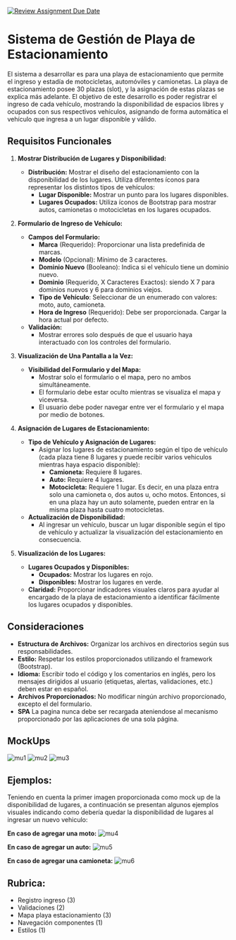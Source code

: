 [![Review Assignment Due Date](https://classroom.github.com/assets/deadline-readme-button-22041afd0340ce965d47ae6ef1cefeee28c7c493a6346c4f15d667ab976d596c.svg)](https://classroom.github.com/a/VFst3XAT)
# Sistema de Gestión de Playa de Estacionamiento
El sistema a desarrollar es para una playa de estacionamiento que permite el ingreso y estadía de motocicletas, automóviles y camionetas. 
La playa de estacionamiento posee 30 plazas (slot), y la asignación de estas plazas se explica más adelante.
El objetivo de este desarrollo es poder registrar el ingreso de cada vehículo, mostrando la disponibilidad de espacios libres y ocupados con sus respectivos vehículos, asignando de forma automática el vehículo que ingresa a un lugar disponible y válido. 

## Requisitos Funcionales

1. **Mostrar Distribución de Lugares y Disponibilidad:**
   - **Distribución:** Mostrar el diseño del estacionamiento con la disponibilidad de los lugares. Utiliza diferentes íconos para representar los distintos tipos de vehículos:
     - **Lugar Disponible:** Mostrar un punto para los lugares disponibles.
     - **Lugares Ocupados:** Utiliza íconos de Bootstrap para mostrar autos, camionetas o motocicletas en los lugares ocupados.
   
2. **Formulario de Ingreso de Vehículo:**
   - **Campos del Formulario:**
     - **Marca** (Requerido): Proporcionar una lista predefinida de marcas.
     - **Modelo** (Opcional): Mínimo de 3 caracteres.
     - **Dominio Nuevo** (Booleano): Indica si el vehículo tiene un dominio nuevo.
     - **Dominio** (Requerido, X Caracteres Exactos): siendo X 7 para dominios nuevos y 6 para dominios viejos.
     - **Tipo de Vehículo**: Seleccionar de un enumerado con valores: moto, auto, camioneta.
     - **Hora de Ingreso** (Requerido): Debe ser proporcionada. Cargar la hora actual por defecto.
   - **Validación:**
     - Mostrar errores solo después de que el usuario haya interactuado con los controles del formulario.
   
3. **Visualización de Una Pantalla a la Vez:**
   - **Visibilidad del Formulario y del Mapa:**
     - Mostrar solo el formulario o el mapa, pero no ambos simultáneamente.
     - El formulario debe estar oculto mientras se visualiza el mapa y viceversa.
     - El usuario debe poder navegar entre ver el formulario y el mapa por medio de botones.
   
4. **Asignación de Lugares de Estacionamiento:**
   - **Tipo de Vehículo y Asignación de Lugares:**
     - Asignar los lugares de estacionamiento según el tipo de vehículo (cada plaza tiene 8 lugares y puede recibir varios vehiculos mientras haya espacio disponible):
       - **Camioneta:** Requiere 8 lugares.
       - **Auto:** Requiere 4 lugares.
       - **Motocicleta:** Requiere 1 lugar.
   Es decir, en una plaza entra solo una camioneta o, dos autos u, ocho motos. Entonces, si en una plaza hay un auto solamente, pueden entrar en la misma plaza hasta cuatro motocicletas.  
   - **Actualización de Disponibilidad:**
     - Al ingresar un vehículo, buscar un lugar disponible según el tipo de vehículo y actualizar la visualización del estacionamiento en consecuencia.
   
5. **Visualización de los Lugares:**
   - **Lugares Ocupados y Disponibles:**
     - **Ocupados:** Mostrar los lugares en rojo.
     - **Disponibles:** Mostrar los lugares en verde.
   - **Claridad:** Proporcionar indicadores visuales claros para ayudar al encargado de la playa de estacionamiento a identificar fácilmente los lugares ocupados y disponibles.

## Consideraciones

- **Estructura de Archivos:** Organizar los archivos en directorios según sus responsabilidades.
- **Estilo:** Respetar los estilos proporcionados utilizando el framework (Bootstrap).
- **Idioma:** Escribir todo el código y los comentarios en inglés, pero los mensajes dirigidos al usuario (etiquetas, alertas, validaciones, etc.) deben estar en español.
- **Archivos Proporcionados:** No modificar ningún archivo proporcionado, excepto el del formulario.
- **SPA** La pagina nunca debe ser recargada ateniendose al mecanismo proporcionado por las aplicaciones de una sola página.

## MockUps
![mu1](https://github.com/user-attachments/assets/3bd0119e-9a68-4d15-ba50-ad07a406a7b8)
![mu2](https://github.com/user-attachments/assets/3b160256-bc66-4619-acf7-1ca872e6e36e)
![mu3](https://github.com/user-attachments/assets/54b84a17-c2aa-499a-a0ee-50c59e2427c9)


## Ejemplos: 
Teniendo en cuenta la primer imagen proporcionada como mock up de la disponibilidad de lugares, a continuación se presentan algunos ejemplos visuales indicando como debería quedar la disponibilidad de lugares al ingresar un nuevo vehiculo:

**En caso de agregar una moto:**
![mu4](https://github.com/user-attachments/assets/33661232-ebdc-400a-900b-4231c4d0123c)

**En caso de agregar un auto:**
![mu5](https://github.com/user-attachments/assets/825b8d96-88b2-4ff5-9767-a6d54045e952)

**En caso de agregar una camioneta:**
![mu6](https://github.com/user-attachments/assets/be266d01-3757-4b14-a757-e82ec4571535)

## Rubrica:
- Registro ingreso (3)
- Validaciones (2)
- Mapa playa estacionamiento (3)
- Navegación componentes (1)
- Estilos (1)
